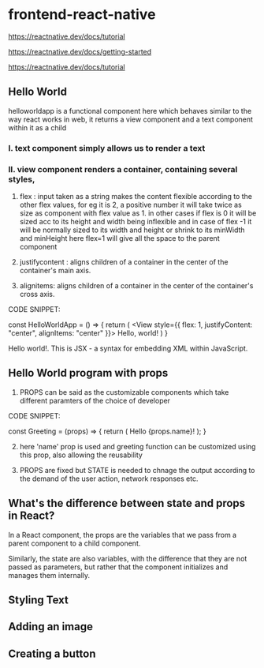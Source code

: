 # frontend-react-native

https://reactnative.dev/docs/tutorial

https://reactnative.dev/docs/getting-started

https://reactnative.dev/docs/tutorial

## Hello World

helloworldapp is a functional component here which behaves similar to the way react works in web, it returns a view component and a text component within it as a child

### I. text component simply allows us to render a text

### II. view component renders a container, containing several styles,

1. flex : input taken as a string makes the content flexible according to the other flex values, for eg it is 2, a positive number it will take twice as size as component with flex value as 1.
in other cases if flex is 0 it will be sized acc to its height and width being inflexible and in case of flex -1 it will be normally sized to its width and height or shrink to its minWidth and minHeight
here flex=1 will give all the space to the parent component

2. justifycontent : aligns children of a container in the center of the container's main axis. 
3. alignitems: aligns children of a container in the center of the container's cross axis.

CODE SNIPPET:

const HelloWorldApp = () => {
  return (
    <View
      style={{
        flex: 1,
        justifyContent: "center",
        alignItems: "center"
      }}>
      <Text>Hello, world!</Text>
    </View>
  )
 }
 
<View><Text>Hello world!</Text></View>. This is JSX - a syntax for embedding XML within JavaScript.




## Hello World program with props


1. PROPS can be said as the customizable components which take different paramters of the choice of developer 

 CODE SNIPPET:

const Greeting = (props) => {
  return (
    <View style={styles.center}>
      <Text>Hello {props.name}!</Text>
    </View>
  );
}

2. here 'name' prop is used and greeting function can be customized using this prop, also allowing the reusability 

3. PROPS are fixed but STATE is needed to chnage the output according to the demand of the user action, network responses etc.

## What's the difference between state and props in React?

In a React component, the props are the variables that we pass from a parent component to a child component. 

Similarly, the state are also variables, with the difference that they are not passed as parameters, but rather that the component initializes and manages them internally.


## Styling Text
## Adding an image
## Creating a button
